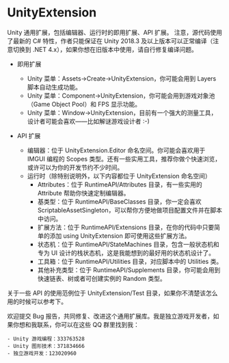 # UnityExtension
Unity 通用扩展，包括编辑器、运行时的即用扩展、API 扩展。
注意，源代码使用了最新的 C# 特性，作者只能保证在 Unity 2018.3 及以上版本可以正常编译（注意切换到 .NET 4.x），如果你想在旧版本中使用，请自行修复编译问题。

- 即用扩展
   - Unity 菜单：Assets->Create->UnityExtension，你可能会用到 Layers 脚本自动生成功能。
   - Unity 菜单：Component->UnityExtension，你可能会用到游戏对象池（Game Object Pool）和 FPS 显示功能。
   - Unity 菜单：Window->UnityExtension，目前有一个强大的测量工具，设计者可能会喜欢——比如解谜游戏设计者 :-)
   
- API 扩展
   - 编辑器：位于 UnityExtension.Editor 命名空间。你可能会喜欢用于 IMGUI 编程的 Scopes 类型。还有一些实用工具，推荐你做个快速浏览，或许可以为你的开发节约不少时间。
   - 运行时（除特别说明外，以下内容都位于 UnityExtension 命名空间）
      - Attributes：位于 RuntimeAPI/Attributes 目录，有一些实用的 Attribute 帮助你快速定制编辑器。
      - 基类型：位于 RuntimeAPI/BaseClasses 目录，你一定会喜欢 ScriptableAssetSingleton，可以帮你方便地做项目配置文件并在脚本中访问。
      - 扩展方法：位于 RuntimeAPI/Extensions 目录，在你的代码中只要简单的添加 using UnityExtension 即可使用这些扩展方法。
      - 状态机：位于 RuntimeAPI/StateMachines 目录，包含一般状态机和专为 UI 设计的栈状态机，这是我能想到的最好用的状态机设计了。
      - 工具箱：位于 RuntimeAPI/Utilities 目录，对应脚本中的 Utilities 类。
      - 其他补充类型：位于 RuntimeAPI/Supplements 目录，你可能会用到快速链表、树或者可创建实例的 Random 类型。
      
关于一些 API 的使用范例位于 UnityExtension/Test 目录，如果你不清楚该怎么用的时候可以参考下。

欢迎提交 Bug 报告，共同修复、改进这个通用扩展库。我是独立游戏开发者，如果你想和我联系，你可以在这些 QQ 群里找到我：

    - Unity 游戏编程：333763528
    - Unity 图形技术：371834666
    - 独立游戏开发：123020960
